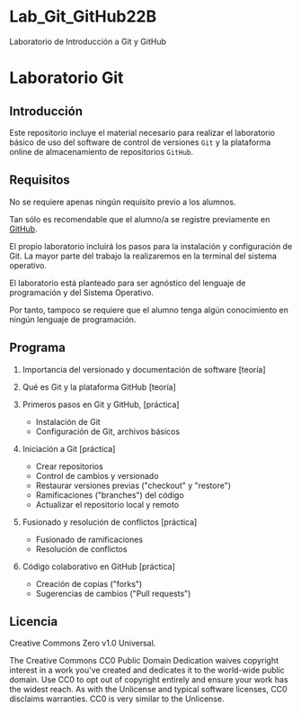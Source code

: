 # Lab_Git_GitHub22B
Laboratorio de Introducción a Git y GitHub

# Laboratorio Git

## Introducción
Este repositorio incluye el material necesario para realizar el laboratorio básico 
de uso del software de control de versiones ```Git``` y la plataforma online 
de almacenamiento de repositorios ```GitHub```. 

## Requisitos
No se requiere apenas ningún requisito previo a los alumnos. 

Tan sólo es recomendable que el alumno/a se registre previamente en 
[GitHub](https://github.com/join "Registro en GitHub").

El propio laboratorio incluirá los pasos para la instalación y configuración de Git. 
La mayor parte del trabajo la realizaremos en la terminal del sistema operativo.

El laboratorio está planteado para ser agnóstico del lenguaje de programación y 
del Sistema Operativo. 

Por tanto, tampoco se requiere que el alumno tenga algún conocimiento en ningún lenguaje de programación.

## Programa

1. Importancia del versionado y documentación de software [teoría]

2. Qué es Git y la plataforma GitHub [teoría]

3. Primeros pasos en Git y GitHub, [práctica]
    + Instalación de Git
    + Configuración de Git, archivos básicos

4. Iniciación a Git [práctica]
    + Crear repositorios
    + Control de cambios y versionado
    + Restaurar versiones previas ("checkout" y "restore")
    + Ramificaciones ("branches") del código
    + Actualizar el repositorio  local y remoto

5. Fusionado y resolución de conflictos [práctica]
    + Fusionado de ramificaciones
    + Resolución de conflictos

6. Código colaborativo en GitHub [práctica]
    + Creación de copias ("forks")
    + Sugerencias de cambios ("Pull requests")

## Licencia
Creative Commons Zero v1.0 Universal.

The Creative Commons CC0 Public Domain Dedication waives copyright interest 
in a work you've created and dedicates it to the world-wide public domain. 
Use CC0 to opt out of copyright entirely and ensure your work has the widest 
reach. As with the Unlicense and typical software licenses, CC0 disclaims 
warranties. CC0 is very similar to the Unlicense.



